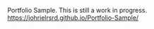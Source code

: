Portfolio Sample.
This is still a work in progress.
https://johrielrsrd.github.io/Portfolio-Sample/
